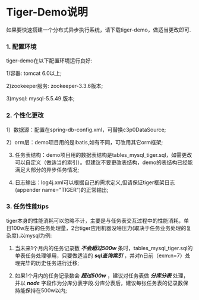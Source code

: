 # Tiger-Demo说明

如果要快速搭建一个分布式异步执行系统，请下载tiger-demo，做适当更改即可.
### 1. 配置环境
tiger-demo在以下配置环境运行良好:

1)容器: tomcat 6.0以上;

2)zookeeper服务: zookeeper-3.3.6版本;

3)mysql: mysql-5.5.49 版本;

### 2. 个性化更改
1）数据源：配置在spring-db-config.xml，可替换c3p0DataSource;

2）orm层：demo项目用的是ibatis,如有不同，可改用其它orm框架;

3) 任务表结构：demo项目用的数据表结构是tables_mysql_tiger.sql，如需更改可以自定义（做适当的索引）。但建议不要更改表结构，demo的表结构已经能满足大部分的异步任务情况;

4) 日志输出：log4j.xml可以根据自己的需求定义,但请保证tiger框架日志(appender name="TIGER")的正常输出;

### 3. 任务性能tips
tiger本身的性能消耗可以忽略不计，主要是与任务表交互过程中的性能消耗，单日100w左右的任务处理量，2台tiger应用机器没啥压力(取决于任务业务处理的复杂度).以mysql为例:

1) 当未来1个月内的任务记录数  ***不会超过500w*** 条时，tables_mysql_tiger.sql的单表任务处理够用，只要做适当的 ***sql查询索引*** ，并对n日前（exm:n=7）处理完毕的历史任务进行迁移;

2) 如果1个月内的任务记录数会 ***超过500w*** ，建议对任务表做 ***分库分表*** 处理，并以 ***node*** 字段作为分库分表字段.分库分表后，建议每张任务表的记录数保持能保持在500w以内;
